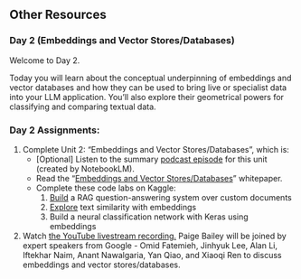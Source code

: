 ## Other Resources

### Day 2 (Embeddings and Vector Stores/Databases)

Welcome to Day 2.

Today you will learn about the conceptual underpinning of embeddings and vector databases and how they can be used to bring live or specialist data into your LLM application. You’ll also explore their geometrical powers for classifying and comparing textual data.

### Day 2 Assignments:

1. Complete Unit 2: “Embeddings and Vector Stores/Databases”, which is:
    - [Optional] Listen to the summary [podcast episode](https://youtube.com/watch?v=1CC39K76Nqs) for this unit (created by NotebookLM).
    - Read the “[Embeddings and Vector Stores/Databases](https://kaggle.com/whitepaper-embeddings-and-vector-stores)” whitepaper.
    - Complete these code labs on Kaggle:
      1. [Build]() a RAG question-answering system over custom documents
      2. [Explore](https://www.kaggle.com/code/markishere/day-2-embeddings-and-similarity-scores) text similarity with embeddings
      3. Build a neural classification network with Keras using embeddings
2. Watch [the YouTube livestream recording.](https://www.youtube.com/watch?v=86GZC56rQCc&list=PLqFaTIg4myu-b1PlxitQdY0UYIbys-2es&index=2) Paige Bailey will be joined by expert speakers from Google - Omid Fatemieh, Jinhyuk Lee, Alan Li, Iftekhar Naim, Anant Nawalgaria, Yan Qiao, and Xiaoqi Ren to discuss embeddings and vector stores/databases.